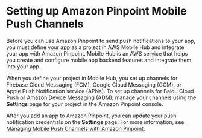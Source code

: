 # Setting up Amazon Pinpoint Mobile Push Channels<a name="channels-mobile-setup"></a>

Before you can use Amazon Pinpoint to send push notifications to your app, you must define your app as a project in AWS Mobile Hub and integrate your app with Amazon Pinpoint\. Mobile Hub is an AWS service that helps you create and configure mobile app backend features and integrate them into your app\.

When you define your project in Mobile Hub, you set up channels for Firebase Cloud Messaging \(FCM\), Google Cloud Messaging \(GCM\), or Apple Push Notification service \(APNs\)\. To set up channels for Baidu Cloud Push or Amazon Device Messaging \(ADM\), manage your channels using the **Settings** page for your project in the Amazon Pinpoint console\.

After you add an app to Amazon Pinpoint, you can update your push notification credentials on the **Settings** page\. For more information, see [Managing Mobile Push Channels with Amazon Pinpoint](channels-mobile-manage.md)\.